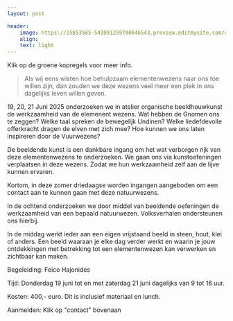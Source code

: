 ```yaml
---
layout: post

header:
    image: https://25853585-541091259790646543.preview.editmysite.com/uploads/2/5/8/5/25853585/header-0_orig.jpg
    align:
    text: light
---
```

Klik op de groene kopregels voor meer info.


> Als wij eens wisten hoe behulpzaam elementenwezens naar ons toe willen zijn, dan zouden we deze wezens veel meer een plek in ons dagelijks leven willen geven.


19, 20, 21 Juni 2025 onderzoeken we in atelier organische beeldhouwkunst de werkzaamheid van de elemenent wezens. Wat hebben de Gnomen ons te zeggen? Welke taal spreken de bewegelijk Undinen? Welke liedefdevolle offerkracht dragen de elven met zich mee? Hoe kunnen we ons laten  inspireren door de Vuurwezens?

   De beeldende kunst is een dankbare ingang om het wat verborgen rijk van deze  elementenwezens te onderzoeken. We gaan ons via kunstoefeningen verplaatsen ín deze wezens. Zodat we hun werkzaamheid zelf aan de lijve kunnen ervaren.

Kortom, in deze zomer driedaagse worden ingangen aangeboden om een contact aan te kunnen gaan met deze natuurwezens.

In de ochtend onderzoeken we door middel van beeldende oefeningen  de werkzaamheid van een bepaald natuurwezen. Volksverhalen ondersteunen ons hierbij.

In de middag werkt ieder aan een eigen vrijstaand beeld in steen, hout, klei of anders. Een beeld waaraan je elke dag verder werkt en waarin je jouw ontdekkingen met betrekking tot  een elementenwezen kan verwerken en zichtbaar kan maken.

Begeleiding: Feico Hajonides

Tijd: Donderdag 19 juni tot en met zaterdag 21 juni dagelijks van 9 tot 16 uur.

Kosten: 400,- euro.
Dit is inclusief materiaal en lunch.                   

Aanmelden:
Klik op "contact" bovenaan
